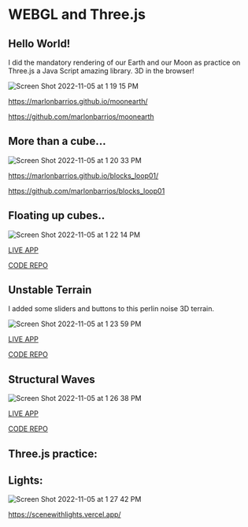 # WEBGL and Three.js

## Hello World!

I did the mandatory rendering of our Earth and our Moon as practice on Three.js a Java Script amazing library. 3D in the browser!

![Screen Shot 2022-11-05 at 1 19 15 PM](https://user-images.githubusercontent.com/90220317/200132926-93063a33-63dd-43d0-8a3f-a173623f1199.png)

https://marlonbarrios.github.io/moonearth/

https://github.com/marlonbarrios/moonearth

## More than a cube...

![Screen Shot 2022-11-05 at 1 20 33 PM](https://user-images.githubusercontent.com/90220317/200132965-c0e127fb-6fb8-4df8-b147-1a613c9743bf.png)

https://marlonbarrios.github.io/blocks_loop01/

https://github.com/marlonbarrios/blocks_loop01


## Floating up cubes..

![Screen Shot 2022-11-05 at 1 22 14 PM](https://user-images.githubusercontent.com/90220317/200133008-2917ef58-1fc7-419b-9102-073577e8cac9.png)

[LIVE APP](https://marlonbarrios.github.io/cubesgoingup/ 'CODE REPOSITORY')

[CODE REPO](https://github.com/marlonbarrios/cubesgoingup 'Code Repo')


## Unstable Terrain

I added some sliders and buttons to this perlin noise 3D terrain.

![Screen Shot 2022-11-05 at 1 23 59 PM](https://user-images.githubusercontent.com/90220317/200133084-bb679209-a31d-42f3-8588-7dd61f8bf69d.png)

[LIVE APP](https://marlonbarrios.github.io/perlinnoiseterrain/ 'CODE REPOSITORY')

[CODE REPO](https://github.com/marlonbarrios/perlinnoiseterrain 'Code Repo')


## Structural Waves

![Screen Shot 2022-11-05 at 1 26 38 PM](https://user-images.githubusercontent.com/90220317/200133184-c65c67f3-e31f-4a37-9dfc-071ff07e34d0.png)

[LIVE APP](https://marlonbarrios.github.io/sinewavestructure/ 'CODE REPOSITORY')

[CODE REPO](https://github.com/marlonbarrios/sinewavestructure 'Code Repo')


## Three.js practice:

## Lights:

![Screen Shot 2022-11-05 at 1 27 42 PM](https://user-images.githubusercontent.com/90220317/200133223-75b88ce6-e15b-4a2b-88db-edfbf0e5bfce.png)

https://scenewithlights.vercel.app/
